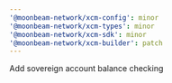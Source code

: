 ```yaml
---
'@moonbeam-network/xcm-config': minor
'@moonbeam-network/xcm-types': minor
'@moonbeam-network/xcm-sdk': minor
'@moonbeam-network/xcm-builder': patch
---
```


Add sovereign account balance checking
